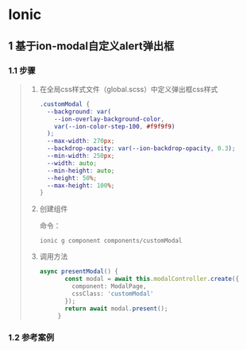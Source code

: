 # Ionic

## 1 基于ion-modal自定义alert弹出框

### 1.1 步骤

> 1. 在全局css样式文件（global.scss）中定义弹出框css样式
>
>    ```css
>    .customModal {
>      --background: var(
>        --ion-overlay-background-color,
>        var(--ion-color-step-100, #f9f9f9)
>      );
>      --max-width: 270px;
>      --backdrop-opacity: var(--ion-backdrop-opacity, 0.3);
>      --min-width: 250px;
>      --width: auto;
>      --min-height: auto;
>      --height: 50%;
>      --max-height: 100%;
>    }
>    ```
>
>    
>
> 2. 创建组件
>
>    命令：
>
>    ```
>    ionic g component components/customModal
>    ```
>
>    
>
> 3. 调用方法
>
>    ```typescript
>    async presentModal() {
>           const modal = await this.modalController.create({
>             component: ModalPage,
>             cssClass: 'customModal'
>           });
>           return await modal.present();
>         }
>    ```
>
>    

### 1.2 参考案例